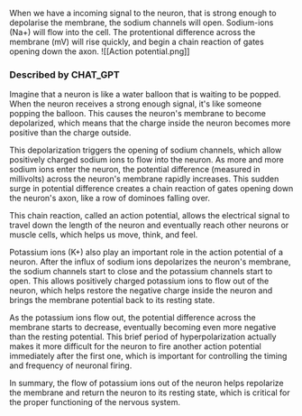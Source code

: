 When we have a incoming signal to the neuron, that is strong enough to depolarise the membrane, the sodium channels will open. Sodium-ions (Na+) will flow into the cell.  The protentional difference across the membrane (mV) will rise quickly, and begin a chain reaction of gates opening down the axon. 
![[Action potential.png]]

### Described by CHAT_GPT
Imagine that a neuron is like a water balloon that is waiting to be popped. When the neuron receives a strong enough signal, it's like someone popping the balloon. This causes the neuron's membrane to become depolarized, which means that the charge inside the neuron becomes more positive than the charge outside.

This depolarization triggers the opening of sodium channels, which allow positively charged sodium ions to flow into the neuron. As more and more sodium ions enter the neuron, the potential difference (measured in millivolts) across the neuron's membrane rapidly increases. This sudden surge in potential difference creates a chain reaction of gates opening down the neuron's axon, like a row of dominoes falling over.

This chain reaction, called an action potential, allows the electrical signal to travel down the length of the neuron and eventually reach other neurons or muscle cells, which helps us move, think, and feel.

Potassium ions (K+) also play an important role in the action potential of a neuron. After the influx of sodium ions depolarizes the neuron's membrane, the sodium channels start to close and the potassium channels start to open. This allows positively charged potassium ions to flow out of the neuron, which helps restore the negative charge inside the neuron and brings the membrane potential back to its resting state.

As the potassium ions flow out, the potential difference across the membrane starts to decrease, eventually becoming even more negative than the resting potential. This brief period of hyperpolarization actually makes it more difficult for the neuron to fire another action potential immediately after the first one, which is important for controlling the timing and frequency of neuronal firing.

In summary, the flow of potassium ions out of the neuron helps repolarize the membrane and return the neuron to its resting state, which is critical for the proper functioning of the nervous system.